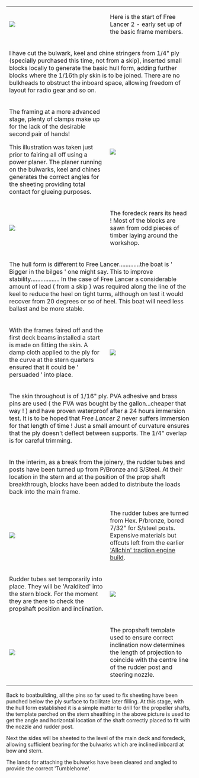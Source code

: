 <div align="center" class="image-table">
	<table>
		<tr>
			<td class="col2">
				<img src="/jgdr20/assets/jmm/framing5%20.jpg">
			</td>
			<td class="col2">
				<p>Here is the start of Free Lancer 2 - early set up of the basic frame members.</p>
			</td>
		</tr>
		<tr>
			<td colspan="2">
				<p>I have cut the bulwark, keel and chine stringers from 1/4" ply (specially purchased this time, not from a skip), inserted small blocks locally to generate the basic hull form, adding further blocks where the 1/16th ply skin is to be joined. There are no bulkheads to obstruct the inboard space, allowing freedom of layout for radio gear and so on.</p>
			</td>
		</tr>
		<tr>
			<td>
				<p>The framing at a more advanced stage, plenty of clamps make up for the lack of the desirable second pair of hands!</p>
				<p>This illustration was taken just prior to fairing all off using a power planer. The planer running on the bulwarks, keel and chines generates the correct angles for the sheeting providing total contact for glueing purposes.</p>
			</td>
			<td>
				<img src="/jgdr20/assets/jmm/05050103.jpg">
			</td>
		</tr>
		<tr>
			<td>
				<img src="/jgdr20/assets/jmm/05050106.jpg">
			</td>
			<td>
				<p>The foredeck rears its head ! Most of the blocks are sawn from odd pieces of timber laying around the workshop.</p>
			</td>
		</tr>
		<tr>
			<td colspan="2">
				<p>The hull form is different to Free Lancer.............the boat is ' Bigger in the bilges ' one might say. This to improve stability.................. In the case of Free Lancer a considerable amount of lead ( from a skip ) was required along the line of the keel to reduce the heel on tight turns, although on test it would recover from 20 degrees or so of heel. This boat will need less ballast and be more stable.</p>
			</td>
		</tr>
		<tr>
			<td>
				<p>With the frames faired off and the first deck beams installed a start is made on fitting the skin. A damp cloth applied to the ply for the curve at the stern quarters ensured that it could be ' persuaded ' into place.</p>
			</td>
			<td>
				<img src="/jgdr20/assets/jmm/05050602.jpg">
			</td>
		</tr>
		<tr>
			<td colspan="2">
				<p>The skin throughout is of 1/16" ply. PVA adhesive and brass pins are used ( the PVA was bought by the gallon...cheaper that way ! ) and have proven waterproof after a 24 hours immersion test. It is to be hoped that <em>Free Lancer 2</em> never suffers immersion for that length of time ! Just a small amount of curvature ensures that the ply doesn't deflect between supports. The 1/4" overlap is for careful trimming.</p>
			</td>
		</tr>
		<tr>
			<td colspan="2">
				<p>In the interim, as a break from the joinery, the rudder tubes and posts have been turned up from P/Bronze and S/Steel. At their location in the stern and at the position of the prop shaft breakthrough, blocks have been added to distribute the loads back into the main frame.</p>
			</td>
		</tr>
		<tr>
			<td>
				<img src="/jgdr20/assets/jmm/Ruddertubes.jpg">
			</td>
			<td>
				<p>The rudder tubes are turned from Hex. P/bronze, bored 7/32" for S/steel posts. Expensive materials but offcuts left from the earlier <a href="buildallchin">'Allchin' traction engine build</a>.</p>
			</td>
		</tr>
		<tr>
			<td>
				<p>Rudder tubes set temporarily into place. They will be 'Araldited' into the stern block. For the moment they are there to check the propshaft position and inclination.</p>
			</td>
			<td>
				<img src="/jgdr20/assets/jmm/Ruddertubesinstalled.jpg">
			</td>
		</tr>
		<tr>
			<td>
				<img src="/jgdr20/assets/jmm/Propshafttemplate.jpg">
			</td>
			<td>
				<p>The propshaft template used to ensure correct inclination now determines the length of projection to coincide with the centre line of the rudder post and steering nozzle.</p>
			</td>
		</tr>
	</table>
</div>

Back to boatbuilding, all the pins so far used to fix sheeting have been punched below the ply surface to facilitate later filling.
At this stage, with the hull form established it is a simple matter to drill for the propeller shafts,
the template perched on the stern sheathing in the above picture is used to get the angle
and horizontal location of the shaft correctly placed to fit with the nozzle and rudder post.

Next the sides will be sheeted to the level of the main deck and foredeck,
allowing sufficient bearing for the bulwarks which are inclined inboard at bow and stern.

The lands for attaching the bulwarks have been cleared and angled to provide the correct 'Tumblehome'.